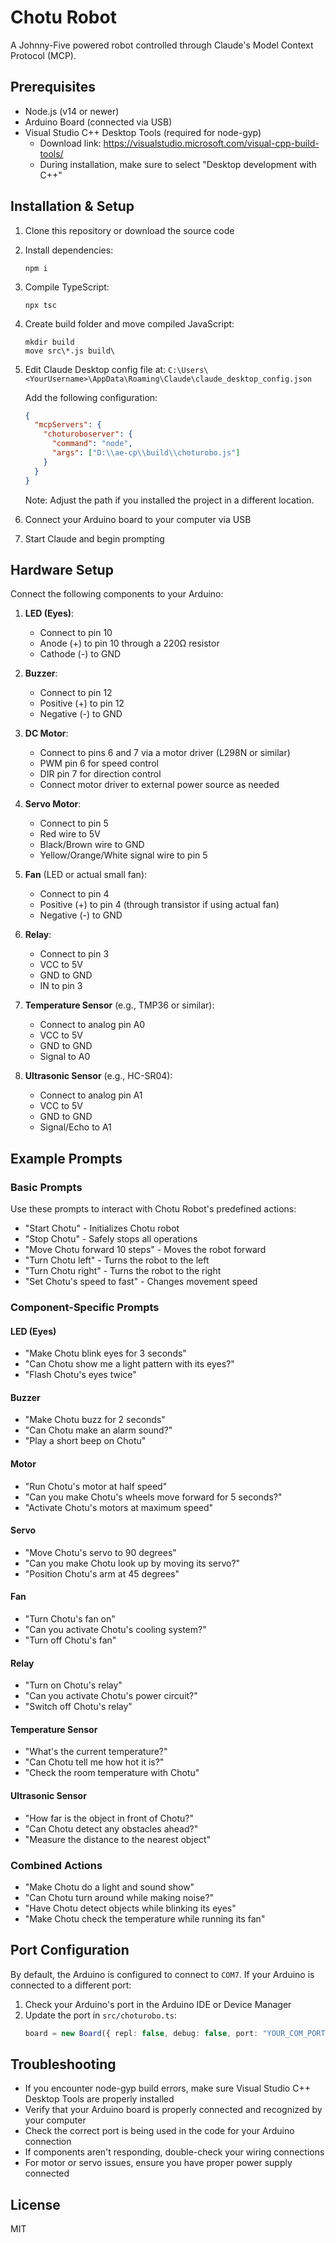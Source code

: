 # Chotu Robot

A Johnny-Five powered robot controlled through Claude's Model Context Protocol (MCP).

## Prerequisites

- Node.js (v14 or newer)
- Arduino Board (connected via USB)
- Visual Studio C++ Desktop Tools (required for node-gyp)
  - Download link: https://visualstudio.microsoft.com/visual-cpp-build-tools/
  - During installation, make sure to select "Desktop development with C++"

## Installation & Setup

1. Clone this repository or download the source code

2. Install dependencies:
   ```
   npm i
   ```

3. Compile TypeScript:
   ```
   npx tsc
   ```

4. Create build folder and move compiled JavaScript:
   ```
   mkdir build
   move src\*.js build\
   ```

5. Edit Claude Desktop config file at:
   `C:\Users\<YourUsername>\AppData\Roaming\Claude\claude_desktop_config.json`

   Add the following configuration:
   ```json
   {
     "mcpServers": {
       "choturoboserver": {
         "command": "node",
         "args": ["D:\\ae-cp\\build\\choturobo.js"]
       }
     }
   }
   ```

   Note: Adjust the path if you installed the project in a different location.

6. Connect your Arduino board to your computer via USB

7. Start Claude and begin prompting

## Hardware Setup

Connect the following components to your Arduino:

1. **LED (Eyes)**: 
   - Connect to pin 10
   - Anode (+) to pin 10 through a 220Ω resistor
   - Cathode (-) to GND

2. **Buzzer**:
   - Connect to pin 12
   - Positive (+) to pin 12
   - Negative (-) to GND

3. **DC Motor**:
   - Connect to pins 6 and 7 via a motor driver (L298N or similar)
   - PWM pin 6 for speed control
   - DIR pin 7 for direction control
   - Connect motor driver to external power source as needed

4. **Servo Motor**:
   - Connect to pin 5
   - Red wire to 5V
   - Black/Brown wire to GND
   - Yellow/Orange/White signal wire to pin 5

5. **Fan** (LED or actual small fan):
   - Connect to pin 4
   - Positive (+) to pin 4 (through transistor if using actual fan)
   - Negative (-) to GND

6. **Relay**:
   - Connect to pin 3
   - VCC to 5V
   - GND to GND
   - IN to pin 3

7. **Temperature Sensor** (e.g., TMP36 or similar):
   - Connect to analog pin A0
   - VCC to 5V
   - GND to GND
   - Signal to A0

8. **Ultrasonic Sensor** (e.g., HC-SR04):
   - Connect to analog pin A1
   - VCC to 5V
   - GND to GND
   - Signal/Echo to A1

## Example Prompts

### Basic Prompts

Use these prompts to interact with Chotu Robot's predefined actions:

- "Start Chotu" - Initializes Chotu robot
- "Stop Chotu" - Safely stops all operations
- "Move Chotu forward 10 steps" - Moves the robot forward
- "Turn Chotu left" - Turns the robot to the left
- "Turn Chotu right" - Turns the robot to the right
- "Set Chotu's speed to fast" - Changes movement speed

### Component-Specific Prompts

#### LED (Eyes)
- "Make Chotu blink eyes for 3 seconds"
- "Can Chotu show me a light pattern with its eyes?"
- "Flash Chotu's eyes twice"

#### Buzzer
- "Make Chotu buzz for 2 seconds"
- "Can Chotu make an alarm sound?"
- "Play a short beep on Chotu"

#### Motor
- "Run Chotu's motor at half speed"
- "Can you make Chotu's wheels move forward for 5 seconds?"
- "Activate Chotu's motors at maximum speed"

#### Servo
- "Move Chotu's servo to 90 degrees"
- "Can you make Chotu look up by moving its servo?"
- "Position Chotu's arm at 45 degrees"

#### Fan
- "Turn Chotu's fan on"
- "Can you activate Chotu's cooling system?"
- "Turn off Chotu's fan"

#### Relay
- "Turn on Chotu's relay"
- "Can you activate Chotu's power circuit?"
- "Switch off Chotu's relay"

#### Temperature Sensor
- "What's the current temperature?"
- "Can Chotu tell me how hot it is?"
- "Check the room temperature with Chotu"

#### Ultrasonic Sensor
- "How far is the object in front of Chotu?"
- "Can Chotu detect any obstacles ahead?"
- "Measure the distance to the nearest object"

### Combined Actions

- "Make Chotu do a light and sound show"
- "Can Chotu turn around while making noise?"
- "Have Chotu detect objects while blinking its eyes"
- "Make Chotu check the temperature while running its fan"

## Port Configuration

By default, the Arduino is configured to connect to `COM7`. If your Arduino is connected to a different port:

1. Check your Arduino's port in the Arduino IDE or Device Manager
2. Update the port in `src/choturobo.ts`:
   ```typescript
   board = new Board({ repl: false, debug: false, port: "YOUR_COM_PORT" });
   ```

## Troubleshooting

- If you encounter node-gyp build errors, make sure Visual Studio C++ Desktop Tools are properly installed
- Verify that your Arduino board is properly connected and recognized by your computer
- Check the correct port is being used in the code for your Arduino connection
- If components aren't responding, double-check your wiring connections
- For motor or servo issues, ensure you have proper power supply connected

## License

MIT